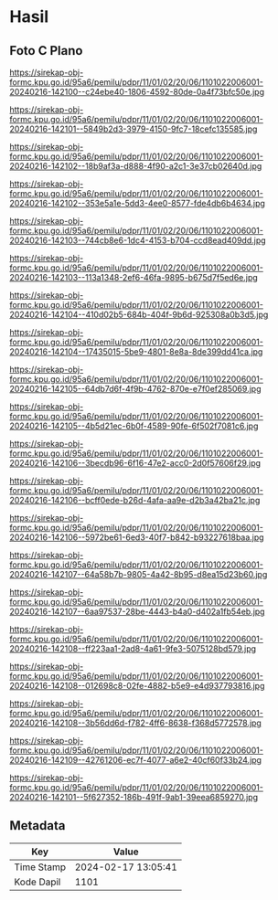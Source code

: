 # Hasil

## Foto C Plano

https://sirekap-obj-formc.kpu.go.id/95a6/pemilu/pdpr/11/01/02/20/06/1101022006001-20240216-142100--c24ebe40-1806-4592-80de-0a4f73bfc50e.jpg

https://sirekap-obj-formc.kpu.go.id/95a6/pemilu/pdpr/11/01/02/20/06/1101022006001-20240216-142101--5849b2d3-3979-4150-9fc7-18cefc135585.jpg

https://sirekap-obj-formc.kpu.go.id/95a6/pemilu/pdpr/11/01/02/20/06/1101022006001-20240216-142102--18b9af3a-d888-4f90-a2c1-3e37cb02640d.jpg

https://sirekap-obj-formc.kpu.go.id/95a6/pemilu/pdpr/11/01/02/20/06/1101022006001-20240216-142102--353e5a1e-5dd3-4ee0-8577-fde4db6b4634.jpg

https://sirekap-obj-formc.kpu.go.id/95a6/pemilu/pdpr/11/01/02/20/06/1101022006001-20240216-142103--744cb8e6-1dc4-4153-b704-ccd8ead409dd.jpg

https://sirekap-obj-formc.kpu.go.id/95a6/pemilu/pdpr/11/01/02/20/06/1101022006001-20240216-142103--113a1348-2ef6-46fa-9895-b675d7f5ed6e.jpg

https://sirekap-obj-formc.kpu.go.id/95a6/pemilu/pdpr/11/01/02/20/06/1101022006001-20240216-142104--410d02b5-684b-404f-9b6d-925308a0b3d5.jpg

https://sirekap-obj-formc.kpu.go.id/95a6/pemilu/pdpr/11/01/02/20/06/1101022006001-20240216-142104--17435015-5be9-4801-8e8a-8de399dd41ca.jpg

https://sirekap-obj-formc.kpu.go.id/95a6/pemilu/pdpr/11/01/02/20/06/1101022006001-20240216-142105--64db7d6f-4f9b-4762-870e-e7f0ef285069.jpg

https://sirekap-obj-formc.kpu.go.id/95a6/pemilu/pdpr/11/01/02/20/06/1101022006001-20240216-142105--4b5d21ec-6b0f-4589-90fe-6f502f7081c6.jpg

https://sirekap-obj-formc.kpu.go.id/95a6/pemilu/pdpr/11/01/02/20/06/1101022006001-20240216-142106--3becdb96-6f16-47e2-acc0-2d0f57606f29.jpg

https://sirekap-obj-formc.kpu.go.id/95a6/pemilu/pdpr/11/01/02/20/06/1101022006001-20240216-142106--bcff0ede-b26d-4afa-aa9e-d2b3a42ba21c.jpg

https://sirekap-obj-formc.kpu.go.id/95a6/pemilu/pdpr/11/01/02/20/06/1101022006001-20240216-142106--5972be61-6ed3-40f7-b842-b93227618baa.jpg

https://sirekap-obj-formc.kpu.go.id/95a6/pemilu/pdpr/11/01/02/20/06/1101022006001-20240216-142107--64a58b7b-9805-4a42-8b95-d8ea15d23b60.jpg

https://sirekap-obj-formc.kpu.go.id/95a6/pemilu/pdpr/11/01/02/20/06/1101022006001-20240216-142107--6aa97537-28be-4443-b4a0-d402a1fb54eb.jpg

https://sirekap-obj-formc.kpu.go.id/95a6/pemilu/pdpr/11/01/02/20/06/1101022006001-20240216-142108--ff223aa1-2ad8-4a61-9fe3-5075128bd579.jpg

https://sirekap-obj-formc.kpu.go.id/95a6/pemilu/pdpr/11/01/02/20/06/1101022006001-20240216-142108--012698c8-02fe-4882-b5e9-e4d937793816.jpg

https://sirekap-obj-formc.kpu.go.id/95a6/pemilu/pdpr/11/01/02/20/06/1101022006001-20240216-142108--3b56dd6d-f782-4ff6-8638-f368d5772578.jpg

https://sirekap-obj-formc.kpu.go.id/95a6/pemilu/pdpr/11/01/02/20/06/1101022006001-20240216-142109--42761206-ec7f-4077-a6e2-40cf60f33b24.jpg

https://sirekap-obj-formc.kpu.go.id/95a6/pemilu/pdpr/11/01/02/20/06/1101022006001-20240216-142101--5f627352-186b-491f-9ab1-39eea6859270.jpg


## Metadata

| Key        | Value               |
| ---------- | ------------------- |
| Time Stamp | 2024-02-17 13:05:41 |
| Kode Dapil | 1101                |



